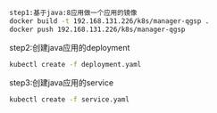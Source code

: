 
```bash
step1:基于java:8应用做一个应用的镜像
docker build -t 192.168.131.226/k8s/manager-qgsp .
docker push 192.168.131.226/k8s/manager-qgsp
```

step2:创建java应用的deployment
```bash
kubectl create -f deployment.yaml
```

step3:创建java应用的service
```bash
kubectl create -f service.yaml
```
